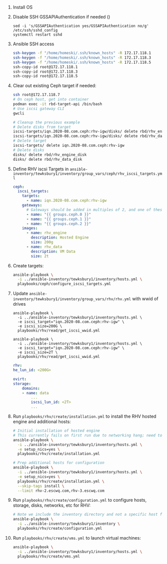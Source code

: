 1. Install OS
2. Disable SSH GSSAPIAuthentication if needed ()

    ```
    sed -i 's/GSSAPIAuthentication yes/GSSAPIAuthentication no/g' /etc/ssh/sshd_config
    systemctl restart sshd
    ```

3. Ansible SSH access

    ```sh
    ssh-keygen -f "/home/homeski/.ssh/known_hosts" -R 172.17.118.1
    ssh-keygen -f "/home/homeski/.ssh/known_hosts" -R 172.17.118.3
    ssh-keygen -f "/home/homeski/.ssh/known_hosts" -R 172.17.118.5
    ssh-copy-id root@172.17.118.1
    ssh-copy-id root@172.17.118.3
    ssh-copy-id root@172.17.118.5
    ```

4. Clear out existing Ceph target if needed:

    ```sh
    ssh root@172.17.118.7
    # On ceph host, get into container
    podman exec -it rbd-target-api /bin/bash
    # Use iscsi gateway CLI
    gwcli

    # Cleanup the previous example
    # Delete disks from target
    iscsi-targets/iqn.2020-08.com.ceph:rhv-igw/disks/ delete rbd/rhv_engine_disk
    iscsi-targets/iqn.2020-08.com.ceph:rhv-igw/disks/ delete rbd/rhv_data_disk
    # Delete target
    iscsi-targets/ delete iqn.2020-08.com.ceph:rhv-igw
    # Delete disks
    disks/ delete rbd/rhv_engine_disk
    disks/ delete rbd/rhv_data_disk
    ```

5. Define RHV iscsi Targets in `ansible-inventory/tewksbury1/inventory/group_vars/ceph/rhv_iscsi_targets.yml`

    ```yaml
    ceph:
      iscsi_targets:
        targets:
          - name: iqn.2020-08.com.ceph:rhv-igw
        gateways:
          # Gateways should be added in multiples of 2, and one of these must be the server used to add the targets
          - name: "{{ groups.ceph.0 }}"
          - name: "{{ groups.ceph.1 }}"
          - name: "{{ groups.ceph.2 }}"
        images:
          - name: rhv_engine
            description: Hosted Engine
            size: 200g
          - name: rhv_data
            description: VM Data
            size: 2t
    ```
6. Create targets:

    ```sh
    ansible-playbook \
      -i ../ansible-inventory/tewksbury1/inventory/hosts.yml \
      playbooks/ceph/configure_iscsi_targets.yml
    ```

7. Update `ansible-inventory/tewksbury1/inventory/group_vars/rhv/rhv.yml` with wwid of drives

    ```
    ansible-playbook \
      -i ../ansible-inventory/tewksbury1/inventory/hosts.yml \
      -e iscsi_target="iqn.2020-08.com.ceph:rhv-igw" \
      -e iscsi_size=200G \
      playbooks/rhv/read/get_iscsi_wwid.yml

    ansible-playbook \
      -i ../ansible-inventory/tewksbury1/inventory/hosts.yml \
      -e iscsi_target="iqn.2020-08.com.ceph:rhv-igw" \
      -e iscsi_size=2T \
      playbooks/rhv/read/get_iscsi_wwid.yml
    ```

    ```yml
    rhv:
    he_lun_id: <200G>

    ovirt:
    storage:
        domains:
        - name: data
            ...
            iscsi_lun_id: <2T>
            ...
    ```

8. Run `playbooks/rhv/create/installation.yml` to install the RHV hosted engine and additional hosts:

    ```sh
    # Initial installation of hosted engine
    # This currently fails on first run due to networking hang; need to reboot the node via iDRAC.
    ansible-playbook \
      -i ../ansible-inventory/tewksbury1/inventory/hosts.yml \
      -e setup_nics=yes \
      playbooks/rhv/create/installation.yml

    # Prep additional hosts for configuration
    ansible-playbook \
      -i ../ansible-inventory/tewksbury1/inventory/hosts.yml \
      -e setup_nics=yes \
      playbooks/rhv/create/installation.yml \
      --skip-tags install \
      --limit rhv-2.escwq.com,rhv-3.escwq.com
    ```

9. Run `playbooks/rhv/create/configuration.yml` to configure hosts, storage, disks, networks, etc for RHV:

    ```sh
    # Note we include the inventory directory and not a specific host file
    ansible-playbook \
      -i ../ansible-inventory/tewksbury1/inventory \
      playbooks/rhv/create/configuration.yml
    ```

10. Run `playbooks/rhv/create/vms.yml` to launch virtual machines:

    ```sh
    ansible-playbook \
      -i ../ansible-inventory/tewksbury1/inventory/hosts.yml \
      playbooks/rhv/create/vms.yml
    ```
